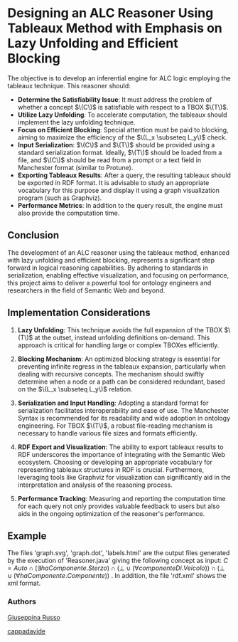 # Designing an ALC Reasoner Using Tableaux Method with Emphasis on Lazy Unfolding and Efficient Blocking

The objective is to develop an inferential engine for ALC logic employing the tableaux technique. This reasoner should:

- **Determine the Satisfiability Issue**: It must address the problem of whether a concept $\(C\)$ is satisfiable with respect to a TBOX $\(T\)$.
- **Utilize Lazy Unfolding**: To accelerate computation, the tableaux should implement the lazy unfolding technique.
- **Focus on Efficient Blocking**: Special attention must be paid to blocking, aiming to maximize the efficiency of the $\(L_x \subseteq L_y\)$ check.
- **Input Serialization**: $\(C\)$ and $\(T\)$ should be provided using a standard serialization format. Ideally, $\(T\)$ should be loaded from a file, and $\(C\)$ should be read from a prompt or a text field in Manchester format (similar to Protune).
- **Exporting Tableaux Results**: After a query, the resulting tableaux should be exported in RDF format. It is advisable to study an appropriate vocabulary for this purpose and display it using a graph visualization program (such as Graphviz).
- **Performance Metrics**: In addition to the query result, the engine must also provide the computation time.

## Conclusion

The development of an ALC reasoner using the tableaux method, enhanced with lazy unfolding and efficient blocking, represents a significant step forward in logical reasoning capabilities. By adhering to standards in serialization, enabling effective visualization, and focusing on performance, this project aims to deliver a powerful tool for ontology engineers and researchers in the field of Semantic Web and beyond.


## Implementation Considerations

1. **Lazy Unfolding**: This technique avoids the full expansion of the TBOX $\(T\)$ at the outset, instead unfolding definitions on-demand. This approach is critical for handling large or complex TBOXes efficiently.

2. **Blocking Mechanism**: An optimized blocking strategy is essential for preventing infinite regress in the tableaux expansion, particularly when dealing with recursive concepts. The mechanism should swiftly determine when a node or a path can be considered redundant, based on the $\(L_x \subseteq L_y\)$ relation.

3. **Serialization and Input Handling**: Adopting a standard format for serialization facilitates interoperability and ease of use. The Manchester Syntax is recommended for its readability and wide adoption in ontology engineering. For TBOX $\(T\)$, a robust file-reading mechanism is necessary to handle various file sizes and formats efficiently.

4. **RDF Export and Visualization**: The ability to export tableaux results to RDF underscores the importance of integrating with the Semantic Web ecosystem. Choosing or developing an appropriate vocabulary for representing tableaux structures in RDF is crucial. Furthermore, leveraging tools like Graphviz for visualization can significantly aid in the interpretation and analysis of the reasoning process.

5. **Performance Tracking**: Measuring and reporting the computation time for each query not only provides valuable feedback to users but also aids in the ongoing optimization of the reasoner's performance.

## Example
The files 'graph.svg', 'graph.dot', 'labels.html' are the output files generated by the execution of 'Reasoner.java' giving the following concept as input: $C = Auto ∩ (∃haComponente.Sterzo) ∩ (⊥ ∪ (∀componenteDi.Veicolo)) ∩ (⊥ ∪ (∀haComponente.Componente))$ . In addition, the file 'rdf.xml' shows the xml format.


### Authors
[Giuseppina Russo](https://github.com/giusyrux)

[cappadavide](https://github.com/cappadavide)
